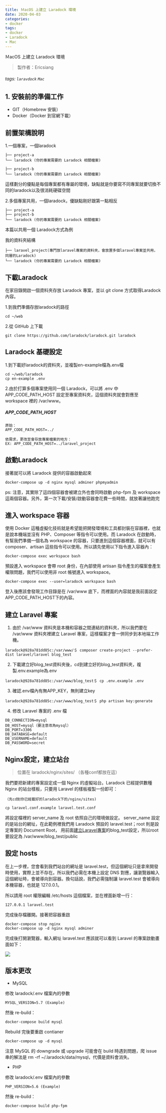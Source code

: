 ```yaml
---
title: ＭacOS 上建立 Laradock 環境
date: 2020-04-03 
categories:
- docker
tags:
- docker
- Laradock
- Mac
---
```



ＭacOS 上建立 Laradock 環境
>製作者：Ericsiang
###### tags:  `laravdock` `Mac`   

## 1. 安裝前的準備工作
- GIT（Homebrew 安裝）
- Docker（Docker 到官網下載）


## 前置架構說明
1.一個專案，一個laradock
```
├── project-a
└── laradock (你的專案需要的 Laradock 相關檔案)

├── project-b
└── laradock (你的專案需要的 Laradock 相關檔案)
```
這樣劃分的優點是每個專案都有專屬的環境，缺點就是你要寫不同專案就要切換不同的laradock以及很消耗硬碟空間

2.多個專案共用，一個laradock，優缺點剛好跟第一點相反
```
├── project-a
├── project-b
└── laradock (你的專案需要的 Laradock 相關檔案)
```
本篇以共用一個 Laradock方式為例

我的資料夾結構

```
├── laravel_project(專門放laravel專案的資料夾，會放置多個laravel專案並共用，同層的Laradock)
└── laradock (你的專案需要的 Laradock 相關檔案)
```


## 下載Laradock

在家目錄開啟一個資料夾存放 Laradock 專案，並以 git clone 方式取得Laradock內容。


1.到我們準備存放laradock的路徑

```
cd ~/web
```

2.從 GitHub 上下載
```
git clone https://github.com/laradock/laradock.git laradock
```

## Laradock 基礎設定

1.到下載好laradock的資料夾，並複製en-example檔為.env檔
```
cd ~/web/laradock  
cp en-example .env
```

2.由於打算多個專案使用同一個 Laradock，可以將 .env 中 APP_CODE_PATH_HOST 設定至專案資料夾，這個資料夾就會對應至 workspace 裡的 /var/www。

##### APP_CODE_PATH_HOST
```
原始：
APP_CODE_PATH_HOST=../

依需求，更改至會存放專案檔案的地方：
EX: APP_CODE_PATH_HOST=../laravel_project

```

## 啟動Laradock
接著就可以將 Laradock 提供的容器啟動起來

```
docker-compose up -d nginx mysql adminer phpmyadmin
```
ps: 注意，其實除了這四個容器會被建立外也會同時啟動 php-fpm 及 workspace 這兩個容器。另外，第一次下載/安裝/啟動容器會花費一些時間，就放著讓他跑完

## 進入 workspace 容器

使用 Docker 這種虛擬化技術就是希望能把開發環境和工具都封裝在容器裡，也就是說本機端並沒有 PHP、Composer 等指令可以使用。而 Laradock 在啟動時，有幫我們準備一個名為 workspace 的容器，只要進到這個容器裡面，就可以有 composer、artisan 這些指令可以使用。所以請先使用以下指令進入容器內：

```
docker-compose exec workspace bash
```

預設進入 workspace 會帶 root 身份，在內部使用 artisan 指令產生的檔案會產生權限問題，我們可以使用非 root 帳號進入 workspace。
```
docker-compose exec --user=laradock workspace bash
```

登入後應該會發現工作目錄是在 /var/www 底下，而裡面的內容就是我前面設定APP_CODE_PATH_HOST下的內容。

## 建立 Laravel 專案

1. 由於 /var/www 資料夾是本機和容器之間連結的資料夾，所以我們要在 /var/www 資料夾裡建立 Laravel 專案，這樣檔案才會一併同步到本地端工作機。

```
laradock@928a781dd85c:/var/www/＄ composer create-project --prefer-dist laravel/laravel blog_test 
```

2. 下載建立好blog_test資料夾後，cd到建立好的blog_test資料夾，複製.env.example為.env

```
laradock@928a781dd85c:/var/www/blog_test＄ cp .env.example .env 
```

3. 確認.env檔內有無APP_KEY，無則建立key
```
laradock@928a781dd85c:/var/www/blog_test＄ php artisan key:generate
```


4. 修改 Laravel 專案的 .env 檔
```
DB_CONNECTION=mysql
DB_HOST=mysql（要注意改為mysql）
DB_PORT=3306
DB_DATABASE=default
DB_USERNAME=default
DB_PASSWORD=secret
```



## Nginx設定，建立站台

>位置在 laradock/nginx/sites/ （各種conf都放在這）

我們要把新建的專案設定成一個 Nginx 的虛擬站台。Laradock 已經提供數種 Nginx 的站台樣板，只要用 Laravel 的樣板複製一份即可：



```
（先cd到你已經載好的laradock下的/nginx/sites)

cp laravel.conf.example laravel.test.conf
```

將設定檔裡的 server_name 及 root 依照自己的環境做設定。
server_name 設定的是站台的網址，在此範例裡我們用 Laradock 預設的 laravel.test；root 則是設定專案的 Document Root，
用前面[建立Laravel專案](#建立Laravel專案)的blog_test設定，所以root要設定為
/var/www/blog_test/public

## 設定 hosts

在上一步裡，您會看到我們站台的網址是 laravel.test，但這個網址只是拿來開發時使用，實際上並不存在。所以我們必需在本機上設定 DNS 對應，讓瀏覽器輸入這個網址時，會被導向到容器。換句話說，我們必需強制讓 laravel.test 會被導向本機容器，也就是 127.0.0.1。

所以請用 root 權限編輯 /etc/hosts 這個檔案，並在裡面新增一行：

```
127.0.0.1 laravel.test
```

完成後存檔離開。接著把容器重啟

```
docker-compose stop nginx
docker-compose up -d nginx mysql adminer
```

完成後打開瀏覽器，輸入網址 laravel.test 應該就可以看到 Laravel 的專案啟動畫面如下：

![](https://i.imgur.com/PXTGGan.png)


## 版本更改

-  MySQL

修改 laradock/.env 檔案內的參數

```
MYSQL_VERSION=5.7 (Example)
```

然後 re-build：
```
docker-compose build mysql
```

Rebuild 完後要重啟 contianer
```
docker-compose up -d mysql
```

注意 MySQL 的 downgrade 或 upgrade 可能會在 build 時遇到問題，爬 issue 串的解法是 rm -rf ~/.laradock/data/mysql，代價是資料會消失。

- PHP

修改 laradock/.env 檔案內的參數

```
PHP_VERSION=5.6 (Example)
```

然後 re-build：
```
docker-compose build php-fpm
```



